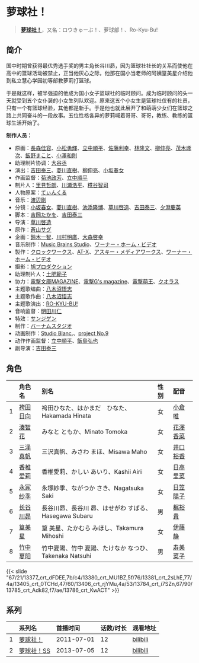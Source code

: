 # 萝球社！


> <u>**[萝球社！](https://bgm.tv/subject/13485)**</u>，又名：ロウきゅーぶ！、萝球部！、Ro-Kyu-Bu!

## 简介

国中时期曾获得最优秀选手奖的男主角长谷川昴，因为篮球社社长的关系而使他在高中的篮球活动被禁止，正当他灰心之际，他那在国小当老师的阿姨篁美星介绍他到私立慧心学园初等部教萝莉打篮球。

于是就这样，被半强迫的他成为国小女子篮球社的临时顾问。成为临时顾问的头一天就受到五个女仆装的小女生列队欢迎。原来这五个小女生是篮球社仅有的社员，只有一个有篮球经验，其他都是新手。于是他也就此展开了和萌萌少女们在篮球之路上共同奋斗的一段故事。五位性格各异的萝莉喊着哥哥、哥哥，教练、教练的篮球生活开始了。

**制作人员：**
- 原画：[長森佳容](https://bgm.tv/person/1640)、[小松勇輝](https://bgm.tv/person/12517)、[立中順平](https://bgm.tv/person/40957)、[佐藤利幸](https://bgm.tv/person/3205)、[林隆文](https://bgm.tv/person/15414)、[柳伸亮](https://bgm.tv/person/12298)、[茂木琢次](https://bgm.tv/person/21669)、[飯野まこと](https://bgm.tv/person/18772)、[小澤和則](https://bgm.tv/person/21362)
- 助理制片协调：[大谷丞](https://bgm.tv/person/45880)
- 演出：[吉田泰三](https://bgm.tv/person/10005)、[菱川直樹](https://bgm.tv/person/11954)、[柳伸亮](https://bgm.tv/person/12298)、[小坂春女](https://bgm.tv/person/1092)
- 作画监督：[菊池政芳](https://bgm.tv/person/33684)、[立中順平](https://bgm.tv/person/40957)
- 制片人：[里見哲朗](https://bgm.tv/person/28737)、[川瀬浩平](https://bgm.tv/person/6755)、[糀谷智司](https://bgm.tv/person/41494)
- 人物原案：[てぃんくる](https://bgm.tv/person/5881)
- 音乐：[渡辺剛](https://bgm.tv/person/2713)
- 分镜：[小坂春女](https://bgm.tv/person/1092)、[菱川直樹](https://bgm.tv/person/11954)、[池添隆博](https://bgm.tv/person/11945)、[草川啓造](https://bgm.tv/person/2913)、[吉田泰三](https://bgm.tv/person/10005)、[夕澄慶英](https://bgm.tv/person/12296)
- 脚本：[吉岡たかを](https://bgm.tv/person/1140)、[吉田泰三](https://bgm.tv/person/10005)
- 导演：[草川啓造](https://bgm.tv/person/2913)
- 原作：[蒼山サグ](https://bgm.tv/person/7908)
- 企画：[鈴木一智](https://bgm.tv/person/49263)、[川村明廣](https://bgm.tv/person/238)、[大森啓幸](https://bgm.tv/person/12269)
- 音乐制作：[Music Brains Studio](https://bgm.tv/person/20098)、[ワーナー・ホーム・ビデオ](https://bgm.tv/person/7536)
- 製作：[クロックワークス](https://bgm.tv/person/1492)、[AT-X](https://bgm.tv/person/230)、[アスキー・メディアワークス](https://bgm.tv/person/6140)、[ワーナー・ホーム・ビデオ](https://bgm.tv/person/7536)
- 摄影：[旭プロダクション](https://bgm.tv/person/6065)
- 助理制片人：[土肥範子](https://bgm.tv/person/35612)
- 协力：[電撃文庫MAGAZINE](https://bgm.tv/person/8779)、[電撃G's magazine](https://bgm.tv/person/8938)、[電撃萌王](https://bgm.tv/person/13268)、[クオラス](https://bgm.tv/person/49494)
- 主题歌编曲：[八木沼悟志](https://bgm.tv/person/7821)
- 主题歌作曲：[八木沼悟志](https://bgm.tv/person/7821)
- 主题歌演出：[RO-KYU-BU!](https://bgm.tv/person/8326)
- 音响监督：[明田川仁](https://bgm.tv/person/477)
- 特效：[サンジゲン](https://bgm.tv/person/7061)
- 制作：[バーナムスタジオ](https://bgm.tv/person/19311)
- 动画制作：[Studio Blanc.](https://bgm.tv/person/8089)、[project No.9](https://bgm.tv/person/8088)
- 动作作画监督：[立中順平](https://bgm.tv/person/40957)、[飯島弘也](https://bgm.tv/person/828)
- 副导演：[吉田泰三](https://bgm.tv/person/10005)

## 角色

|     |   角色名   |   别名  | 性别 |  配音  |
|:--- |:------  |:----      |:---  |:--   |
| 1 | [袴田日向](https://bgm.tv/character/13377) | 袴田ひなた、はかまだ　ひなた、Hakamada Hinata | 女 | [小倉唯](https://bgm.tv/person/6447) |
| 2 | [湊智花](https://bgm.tv/character/13380) | みなと ともか、Minato Tomoka | 女 | [花澤香菜](https://bgm.tv/person/4765) |
| 3 | [三泽真帆](https://bgm.tv/character/13381) | 三沢真帆、みさわ まほ、Misawa Maho | 女 | [井口裕香](https://bgm.tv/person/4851) |
| 4 | [香椎爱莉](https://bgm.tv/character/13405) | 香椎愛莉、かしい あいり、Kashii Airi | 女 | [日高里菜](https://bgm.tv/person/4962) |
| 5 | [永冢纱季](https://bgm.tv/character/13406) | 永塚紗季、ながつか さき、Nagatsuka Saki | 女 | [日笠陽子](https://bgm.tv/person/5119) |
| 6 | [长谷川昴](https://bgm.tv/character/13784) | 長谷川昴、長谷川 昴、はせがわ すばる、Hasegawa Subaru | 男 | [梶裕貴](https://bgm.tv/person/5209) |
| 7 | [篁美星](https://bgm.tv/character/13785) | 篁 美星、たかむら みほし、Takamura Mihoshi | 女 | [伊藤静](https://bgm.tv/person/4272) |
| 8 | [竹中夏阳](https://bgm.tv/character/13786) | 竹中夏陽、竹中 夏陽、たけなか なつひ、Takenaka Natsuhi | 男 | [寿美菜子](https://bgm.tv/person/5118) |

{{< slide "67/21/13377_crt_dFDEE,7b/c4/13380_crt_MU1BZ,5f/76/13381_crt_2sLhE,77/4a/13405_crt_0TCHd,47/60/13406_crt_rjYMu,4a/53/13784_crt_i7SZn,67/90/13785_crt_Adk82,f7/ae/13786_crt_KwACT" >}}

## 系列

|     |   系列名   |   首播时间  | 话数/时长  | 观看地址 |
|:---  |:------    |:----      |:---       |:---  |
| 1 |[萝球社！](https://bgm.tv/subject/13485)| 2011-07-01 | 12 | [bilibili](https://www.bilibili.com/bangumi/play/ep65742)  |
| 2 |[萝球社！SS](https://bgm.tv/subject/51935)| 2013-07-05 | 12 | [bilibili](https://www.bilibili.com/bangumi/play/ep79223)  |



